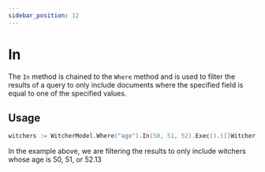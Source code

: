 ```yaml
---
sidebar_position: 12
---
```


# In

The `In` method is chained to the `Where` method and is used to filter the results of a query to only include documents where the specified field is equal to one of the specified values.

## Usage

```go
witchers := WitcherModel.Where("age").In(50, 51, 52).Exec().([]Witcher)
```

In the example above, we are filtering the results to only include witchers whose age is 50, 51, or 52.13